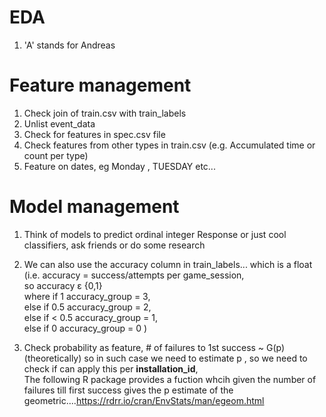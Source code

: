 # EDA
1. 'A' stands for Andreas

# Feature management
1. Check join of train.csv with train_labels
2. Unlist event_data
3. Check for features in spec.csv file
4. Check features from other types in train.csv (e.g. Accumulated time or count per type)
5. Feature on dates, eg Monday , TUESDAY etc...

# Model management
1. Think of models to predict ordinal integer Response or just cool classifiers, ask friends or do some research   
2. We can also use the accuracy column in train_labels... which is a float   
(i.e.   accuracy = success/attempts  per game_session,    
so accuracy ε {0,1}   
where if 1 accuracy_group = 3,    
else if 0.5 accuracy_group = 2,    
else if < 0.5 accuracy_group = 1,    
else if 0 accuracy_group = 0 )    

3. Check probability as feature, # of failures to 1st success ~ G(p) (theoretically)
so in such case we need to estimate p , so we need to check if can apply this per <strong>installation_id</strong>,      
The following R package provides a fuction whcih given the number of failures till first success gives the p estimate of the geometric....https://rdrr.io/cran/EnvStats/man/egeom.html 

